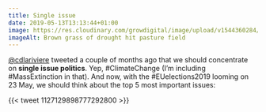 ```yaml
---
title: Single issue
date: 2019-05-13T13:13:44+01:00
image: https://res.cloudinary.com/growdigital/image/upload/v1544360284/drought-42583069085.jpg
imageAlt: Brown grass of drought hit pasture field
---
```


[@cdlariviere](https://mobile.twitter.com/cdlariviere) tweeted a couple of months ago that we should concentrate on **single issue politics**. Yep, #ClimateChange (I’m including #MassExtinction in that). And now, with the #EUelections2019 looming on 23 May, we should think about the top 5 most important issues:

{{< tweet 1127129898777292800 >}}
